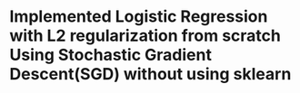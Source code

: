 # Implemented Logistic Regression with L2 regularization from scratch Using Stochastic Gradient Descent(SGD) without using sklearn
